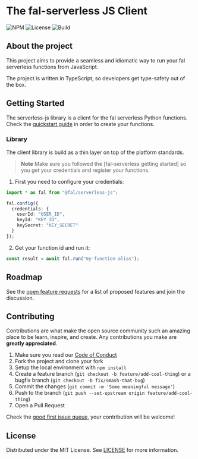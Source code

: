 # The fal-serverless JS Client

![NPM](https://img.shields.io/npm/v/@fal/serverless-js)
![License](https://img.shields.io/github/license/fal-ai/serverless-js)
![Build](https://img.shields.io/github/actions/workflow/status/fal-ai/serverless-js/build)


## About the project

This project aims to provide a seamless and idiomatic way to run your fal serverless functions from JavaScript.

The project is written in TypeScript, so developers get type-safety out of the box.

## Getting Started

The serverless-js library is a client for the fal serverless Python functions. Check the [quickstart guide](https://docs.fal.ai/fal-serverless/quickstart) in order to create your functions.

### Library

The client library is build as a thin layer on top of the platform standards.

> **Note**
> Make sure you followed the [fal-serverless getting started] so you get your credentials and register your functions. 

1. First you need to configure your credentials:

```ts
import * as fal from "@fal/serverless-js";

fal.config({
  credentials: {
    userId: "USER_ID",
    keyId: "KEY_ID",
    keySecret: "KEY_SECRET"
  }
});
```

2. Get your function id and run it:

```ts
const result = await fal.run("my-function-alias");
```

## Roadmap

See the [open feature requests](https://github.com/fal-ai/serverless-js/labels/enhancement) for a list of proposed features and join the discussion.

## Contributing

Contributions are what make the open source community such an amazing place to be learn, inspire, and create. Any contributions you make are **greatly appreciated**.

1. Make sure you read our [Code of Conduct](https://github.com/fal-ai/serverless-js/blob/main/CODE_OF_CONDUCT.md)
1. Fork the project and clone your fork
1. Setup the local environment with `npm install`
1. Create a feature branch (`git checkout -b feature/add-cool-thing`) or a bugfix branch (`git checkout -b fix/smash-that-bug`)
1. Commit the changes (`git commit -m 'Some meaningful message'`)
1. Push to the branch (`git push --set-upstream origin feature/add-cool-thing`)
1. Open a Pull Request

Check the [good first issue queue](https://github.com/fal-ai/serverless-js/labels/good+first+issue), your contribution will be welcome!

## License

Distributed under the MIT License. See [LICENSE](https://github.com/fal-ai/serverless-js/blob/main/LICENSE) for more information.
